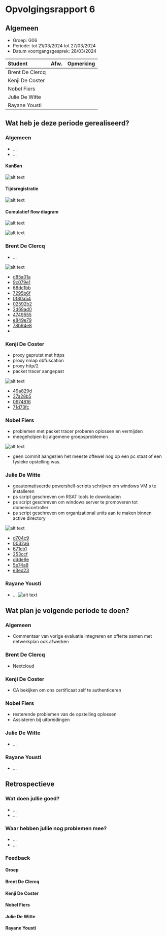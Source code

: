 # Opvolgingsrapport 6

## Algemeen

- Groep: G06
- Periode: tot 21/03/2024 tot 27/03/2024
- Datum voortgangsgesprek: 28/03/2024

| Student         | Afw. | Opmerking |
| :-------------- | :--: | :-------- |
| Brent De Clercq |      |           |
| Kenji De Coster |      |           |
| Nobel Fiers     |      |           |
| Julie De Witte  |      |           |
| Rayane Yousti   |      |           |

## Wat heb je deze periode gerealiseerd?

### Algemeen

- ...
- ...

#### KanBan

<!-- Voeg hier een screenshot toe van de huidige toestand van het kanban bord. -->

![alt text](./img/Kanban.png)

#### Tijdsregistratie

<!-- Voeg hier een screenshot toe van het teamoverzicht van de tijdregistratie, met totaal per student en team -->

![alt text](./img/jira.png)

#### Cumulatief flow diagram

<!-- Voeg hier een screenshot toe van het cumulatief flow diagram voor de periode van het rapport. -->

![alt text](./img/diagram.png)

<!-- Voeg hier een screenshot toe van het cumulatief flow diagram voor de volledige periode van het project. -->

![alt text](./img/diagramCummulatief.png)

### Brent De Clercq

<!-- Voeg hier een overzicht toe van gerealiseerde taken inclusief links naar relevante commits/documenten. -->

- ...

![alt text](./img/Brent.png)

- [d85a01a](https://github.com/HoGentTIN/sep2324-gent-g06/commit/d85a01a9c368cb2d3af0766cfeb1bc692dfee05b)
- [9c079e1](https://github.com/HoGentTIN/sep2324-gent-g06/commit/9c079e1c96cd1a33e3a92e2f9656894abbd078b6)
- [68dc1bb](https://github.com/HoGentTIN/sep2324-gent-g06/commit/68dc1bba25635a038d4fe8e9af348fef3a1e1bdc)
- [7295b6f](https://github.com/HoGentTIN/sep2324-gent-g06/commit/7295b6f3abb826c75dd88652c946bae937cb2463)
- [0f80a54](https://github.com/HoGentTIN/sep2324-gent-g06/commit/0f80a54bf458e7b3cb942eb995156638aa7852bd)
- [02592b2](https://github.com/HoGentTIN/sep2324-gent-g06/commit/02592b2be3412c77b9ba8a85088575dab2b58640)
- [2d68ad0](https://github.com/HoGentTIN/sep2324-gent-g06/commit/2d68ad0b72dc79c14f47af954baba85691c1288b)
- [4749555](https://github.com/HoGentTIN/sep2324-gent-g06/commit/4749555f0abf96acdb0bf93c587651c725511e80)
- [e849e79](https://github.com/HoGentTIN/sep2324-gent-g06/commit/e849e790cb853f4b4816caf7287ceacf8dc5ba8a)
- [78b94e8](https://github.com/HoGentTIN/sep2324-gent-g06/commit/78b94e872838ffb2397bd5https://github.com/HoGentTIN/sep2324-gent-g06/commit/49a829d8b9165c6b99256f37d398892b4e7fa24a52cc571186dde59120)
- []()

<!-- Voeg hier een screenshot van het individueel tijdregistratierapport, met overzicht van elke taak en bijhorende uren. -->

### Kenji De Coster

<!-- Voeg hier een overzicht toe van gerealiseerde taken inclusief links naar relevante commits/documenten. -->

- proxy geprutst met https
- proxy nmap obfuscation
- proxy http/2
- packet tracer aangepast

![alt text](./img/Kenji.png)

- [49a829d ](https://github.com/HoGentTIN/sep2324-gent-g06/commit/49a829d8b9165c6b99256f37d398892b4e7fa24a)
- [37a28b5 ](https://github.com/HoGentTIN/sep2324-gent-g06/commit/37a28b56808b2b9bee4b8fc939fc7894512044d6)
- [0974816 ](https://github.com/HoGentTIN/sep2324-gent-g06/commit/097481677d4b1e64a3c6ca21b04af273f1fba7ae)
- [71d73fc ](https://github.com/HoGentTIN/sep2324-gent-g06/commit/71d73fc582958f90a48ad82a16fc23123fefc539)
<!-- Voeg hier een screenshot van het individueel tijdregistratierapport, met overzicht van elke taak en bijhorende uren. -->

### Nobel Fiers

<!-- Voeg hier een overzicht toe van gerealiseerde taken inclusief links naar relevante commits/documenten. -->

- problemen met packet tracer proberen oplossen en vermijden
- meegeholpen bij algemene groepsproblemen

![alt text](./img/Nobel.png)

  <!-- Voeg hier een screenshot van het individueel tijdregistratierapport, met overzicht van elke taak en bijhorende uren. -->

- geen commit aangezien het meeste oftewel nog op een pc staat of een fysieke opstelling was.

### Julie De Witte

<!-- Voeg hier een overzicht toe van gerealiseerde taken inclusief links naar relevante commits/documenten. -->

- geautomatiseerde powershell-scripts schrijven om windows VM's te installeren
- ps script geschreven om RSAT tools te downloaden
- ps script geschreven om windows server te promoveren tot domeincontroller
- ps script geschreven om organizational units aan te maken binnen active directory

![alt text](./img/Julie.png)
<!-- Voeg hier een screenshot van het individueel tijdregistratierapport, met overzicht van elke taak en bijhorende uren. -->

- [d704c9](https://github.com/HoGentTIN/sep2324-gent-g06/commit/d704c9f44c84054165c2ff6edc85fa2d9421c97d)
- [0032a6](https://github.com/HoGentTIN/sep2324-gent-g06/commit/0032a6e5c7a0f17b25b81e90b7586263cd9f69f4)
- [671cb1](https://github.com/HoGentTIN/sep2324-gent-g06/commit/671cb1e71c83b173b84a32b9cf3323ac7d5c28f1)
- [253ccf](https://github.com/HoGentTIN/sep2324-gent-g06/commit/253ccffd3d56e9e83e989e8812caf3ac526c3c02)
- [ddde9e](https://github.com/HoGentTIN/sep2324-gent-g06/commit/ddde9e4d2e301cf0213f480cecf4f6eaa351e92e)
- [5e74a8](https://github.com/HoGentTIN/sep2324-gent-g06/commit/5e74a8221b7683a90ae4b057e659f14a276d0ba5)
- [e3ed23](https://github.com/HoGentTIN/sep2324-gent-g06/commit/e3ed237ca3289698c3b4650e6dff71090191e0e1)

### Rayane Yousti

<!-- Voeg hier een overzicht toe van gerealiseerde taken inclusief links naar relevante commits/documenten. -->

- ...
![alt text](./img/Rayane.png)
<!-- Voeg hier een screenshot van het individueel tijdregistratierapport, met overzicht van elke taak en bijhorende uren. -->

## Wat plan je volgende periode te doen?

### Algemeen

<!-- Voeg hier de doelstellingen toe voor volgende periode. -->

- Commentaar van vorige evaluatie integreren en offerte samen met netwerkplan ook afwerken

### Brent De Clercq

<!-- Voeg hier de individuele doelstellingen toe voor volgende periode. -->

- Nextcloud

### Kenji De Coster

<!-- Voeg hier de individuele doelstellingen toe voor volgende periode. -->

- CA bekijken om ons certificaat zelf te authenticeren

### Nobel Fiers

<!-- Voeg hier de individuele doelstellingen toe voor volgende periode. -->

- resterende problemen van de opstelling oplossen
- Assisteren bij uitbreidingen

### Julie De Witte

<!-- Voeg hier de individuele doelstellingen toe voor volgende periode. -->

- ...

### Rayane Yousti

<!-- Voeg hier de individuele doelstellingen toe voor volgende periode. -->

- ...

## Retrospectieve

### Wat doen jullie goed?

<!-- Voeg hier zaken toe die jullie goed doen naar het proces toe. -->

- ...
- ...

### Waar hebben jullie nog problemen mee?

<!-- Voeg hier zaken toe die volgens jullie beter kunnen naar het proces toe. -->

- ...
- ...

### Feedback

#### Groep

#### Brent De Clercq

#### Kenji De Coster

#### Nobel Fiers

#### Julie De Witte

#### Rayane Yousti

